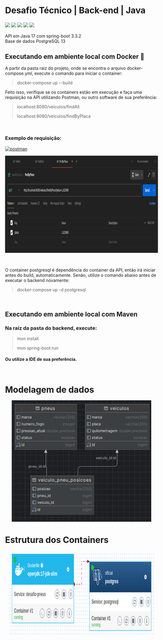 # Desafio Técnico | Back-end | Java

<h3>
<img src="https://img.shields.io/badge/Java-ED8B00?style=for-the-badge&logo=java&logoColor=white"/>
<img src="https://img.shields.io/badge/Spring_Boot-F2F4F9?style=for-the-badge&logo=spring-boot"/>
<img src="https://img.shields.io/badge/apache_maven-C71A36?style=for-the-badge&logo=apachemaven&logoColor=white"/>
<img src="https://img.shields.io/badge/PostgeSQL-003545?style=for-the-badge&logo=postgre&logoColor=white"/>
<img src="https://img.shields.io/badge/Docker-2CA5E0?style=for-the-badge&logo=docker&logoColor=white"/>
</h3>

API em Java 17 com spring-boot 3.3.2</br>
Base de dados PostgreSQL 13
</br>

## Executando em ambiente local com Docker 🐋
A partir da pasta raiz do projeto, onde se encontra o arquivo docker-compose.yml, execute o comando para iniciar o container:
> docker-compose up --build
>

Feito isso, verifique se os containers estão em execução e faça uma requisição na API utilizando Postman, ou outro software de sua preferência:
> localhost:8080/veiculos/findAll
>
> localhost:8080/veiculos/findByPlaca
>
</br>

### Exemplo de requisição:

<a href="https://postman.com" target="_blank" rel="noreferrer">
  <img src="https://www.vectorlogo.zone/logos/getpostman/getpostman-icon.svg" alt="postman" width="28"
    height="28" />
</a>

<p align="center">
  <img width="800" height="320" src="desafio-pneus/src/main/resources/assets/postman-ex.png">
</p>

</br>

O container postgresql é dependência do container da API, então irá iniciar antes do build, automaticamente.
Senão, utilize o comando abaixo antes de executar o backend novamente:
> docker-compose up -d postgresql
>

</br>

## Executando em ambiente local com Maven
### Na raiz da pasta do backend, execute:
> mvn install
>
> mvn spring-boot:run 
> 

#### Ou utilize a IDE de sua preferência.

</br>

# Modelagem de dados

<p align="center">
  <img width="460" height="400" src="desafio-pneus/src/main/resources/assets/db.png">
</p>

# Estrutura dos Containers

<p align="center">
  <img width="480" height="280" src="desafio-pneus/src/main/resources/assets/docker.png">
</p>